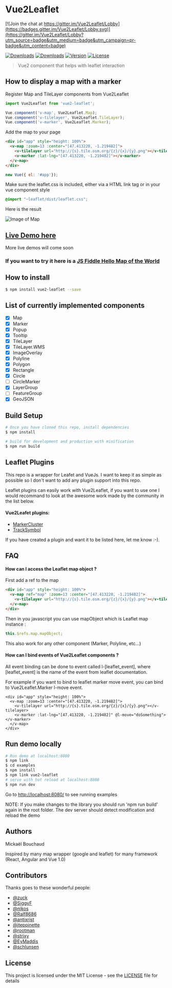 # Vue2Leaflet

[![Join the chat at https://gitter.im/Vue2Leaflet/Lobby](https://badges.gitter.im/Vue2Leaflet/Lobby.svg)](https://gitter.im/Vue2Leaflet/Lobby?utm_source=badge&utm_medium=badge&utm_campaign=pr-badge&utm_content=badge)

<a href="https://travis-ci.org/KoRiGaN/Vue2Leaflet"><img src="https://travis-ci.org/KoRiGaN/Vue2Leaflet.svg?branch=master" alt="Downloads"></a>
<a href="https://www.npmjs.com/package/vue2-leaflet"><img src="https://img.shields.io/npm/dt/vue2-leaflet.svg" alt="Downloads"></a>
<a href="https://www.npmjs.com/package/vue2-leaflet"><img src="https://img.shields.io/npm/v/vue2-leaflet.svg" alt="Version"></a>
<a href="https://www.npmjs.com/package/vue2-leaflet"><img src="https://img.shields.io/npm/l/vue2-leaflet.svg" alt="License"></a>


> Vue2 component that helps with leaflet interaction


## How to display a map with a marker

Register Map and TileLayer components from Vue2Leaflet
``` javascript
import Vue2Leaflet from 'vue2-leaflet';

Vue.component('v-map', Vue2Leaflet.Map);
Vue.component('v-tilelayer', Vue2Leaflet.TileLayer);
Vue.component('v-marker', Vue2Leaflet.Marker);
```

Add the map to your page
``` html
<div id="app" style="height: 100%">
  <v-map :zoom=13 :center="[47.413220, -1.219482]">
    <v-tilelayer url="http://{s}.tile.osm.org/{z}/{x}/{y}.png"></v-tilelayer>
    <v-marker :lat-lng="[47.413220, -1.219482]"></v-marker>
  </v-map>
</div>
```

``` javascript
new Vue({ el: '#app'});
```

Make sure the leaflet.css is included, either via a HTML link tag or in your vue component style

``` css
@import "~leaflet/dist/leaflet.css";
```
Here is the result

![Image of Map](https://korigan.github.com/Vue2Leaflet/images/example_map.png)

## [Live Demo here](https://korigan.github.io/Vue2Leaflet/)

More live demos will come soon

### If you want to try it here is a [JS Fiddle Hello Map of the World](https://jsfiddle.net/Boumi/k04zpLx9/)

## How to install

``` bash
$ npm install vue2-leaflet --save
```

## List of currently implemented components

-   [x] Map
-   [x] Marker
-   [x] Popup
-   [x] Tooltip
-   [x] TileLayer
-   [x] TileLayer.WMS
-   [x] ImageOverlay
-   [x] Polyline
-   [x] Polygon
-   [x] Rectangle
-   [x] Circle
-   [ ] CircleMarker
-   [x] LayerGroup
-   [ ] FeatureGroup
-   [x] GeoJSON

## Build Setup

``` bash
# Once you have cloned this repo, install dependencies
$ npm install

# build for development and production with minification
$ npm run build

```
## Leaflet Plugins
This repo is a wrapper for Leafet and VueJs. I want to keep it as simple as possible so I don't want to add any plugin support into this repo.

Leaflet plugins can easily work with Vue2Leaflet, if you want to use one I would recommand to look at the awesome work made by the community in the list below.

#### Vue2Leafet plugins:
*  [MarkerCluster](https://github.com/jperelli/vue2-leaflet-markercluster)
*  [TrackSymbol](https://github.com/ais-one/vue2-leaflet-tracksymbol)

If you have created a plugin and want it to be listed here, let me know :-).

## FAQ
#### How can I access the Leaflet map object ?
First add a ref to the map
``` html
<div id="app" style="height: 100%">
  <v-map ref="map" :zoom=13 :center="[47.413220, -1.219482]">
    <v-tilelayer url="http://{s}.tile.osm.org/{z}/{x}/{y}.png"></v-tilelayer>
  </v-map>
</div>
```
Then in you javascript you can use mapObject which is Leaflet map instance :
``` javascript
this.$refs.map.mapObject;
```
This also work for any other component (Marker, Polyline, etc...)

#### How can I bind events of Vue2Leaflet components ?
All event binding can be done to event called l-[leaflet_event], where [leaflet_event] is the name of the event from leaflet documentation.

For example if you want to bind to leaflet marker move event, you can bind to Vue2Leaflet.Marker l-move event.
```
<div id="app" style="height: 100%">
  <v-map :zoom=13 :center="[47.413220, -1.219482]">
    <v-tilelayer url="http://{s}.tile.osm.org/{z}/{x}/{y}.png"></v-tilelayer>
    <v-marker :lat-lng="[47.413220, -1.219482]" @l-move="doSomething"></v-marker>
  </v-map>
</div>
```
## Run demo locally
``` bash
# Run demo at localhost:8080
$ npm link
$ cd examples
$ npm install
$ npm link vue2-leaflet
# serve with hot reload at localhost:8080
$ npm run dev
```
Go to <http://localhost:8080/> to see running examples

NOTE: If you make changes to the library you should run 'npm run build' again in the root folder.
The dev server should detect modification and reload the demo
## Authors

Mickaël Bouchaud

Inspired by many map wrapper (google and leaflet) for many framework (React, Angular and Vue 1.0)

## Contributors

Thanks goes to these wonderful people:

*   [@zuck](https://github.com/zuck)
*   [@SiggyF](https://github.com/SiggyF)
*   [@nikos](https://github.com/nikos)
*   [@Ralf8686](https://github.com/Ralf8686)
*   [@antixrist](https://github.com/antixrist)
*   [@jteppinette](https://github.com/jteppinette)
*   [@rootman](https://github.com/rootman)
*   [@strixy](https://github.com/strixy)
*   [@EyMaddis](https://github.com/EyMaddis)
*   [@schlunsen](https://github.com/schlunsen)

## License

This project is licensed under the MIT License - see the [LICENSE](LICENSE) file for details
